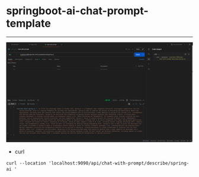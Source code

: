 # springboot-ai-chat-prompt-template

----

![img](./img/postman.png)

* curl 
```
curl --location 'localhost:9090/api/chat-with-prompt/describe/spring-ai '

```
